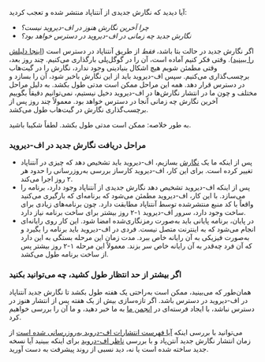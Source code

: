 آیا دیدید که نگارش جدیدی از آنتناپاد منتشر شده و تعجب کردید:

* *چرا آخرین نگارش هنوز در اف-دیروید نیست؟*
* *نگارش جدید چه زمانی در اف-دیروید در دسترس خواهد بود؟*

اگر نگارش جدید در حالت بتا باشد، *فقط* از طریق آنتناپاد در دسترس است ([اینجا دلیلش را ببینید](/documentation/general/beta)). وقتی فکر کنیم آماده است، آن را در گوگل‌پلی بارگذاری می‌کنیم. چند روز بعد، وقتی مطمئن شویم هیچ اشکال بنیادینی وجود ندارد، نگارش را در گیت‌هاب برچسب‌گذاری می‌کنیم. سپس اف-دیروید باید از این نگارش باخبر شود، آن را بسازد و در دسترس قرار دهد. همه این مراحل ممکن است مدتی طول بکشد. به دلیل مراحل مختلف و چون ما در انتشار نگارش‌ها در اف-دیروید دخیل نیستیم، نمی‌توانیم دقیقاً بگوییم آخرین نگارش چه زمانی آنجا در دسترس خواهد بود. معمولاً چند روز پس از برچسب‌گذاری نگارش در گیت‌هاب طول می‌کشد.

به طور خلاصه: ممکن است مدتی طول بکشد. لطفاً شکیبا باشید.

### مراحل دریافت نگارش جدید در اف-دیروید

- پس از اینکه ما یک [نگارش](https://github.com/AntennaPod/AntennaPod/releases) بسازیم، اف-دیروید باید تشخیص دهد که چیزی در آنتناپاد تغییر کرده است. برای این کار، اف-دیروید کارساز بررسی به‌روزرسانی را حدود هر ۲ روز اجرا می‌کند.
- پس از اینکه اف-دیروید تشخیص دهد نگارش جدیدی از آنتناپاد وجود دارد، برنامه را می‌سازد. با این کار، اف-دیروید مطمئن می‌شود که برنامه‌ای که بارگیری می‌کنید واقعاً با کد منبع منتشرشده توسط آنتناپاد مطابقت دارد. چون برنامه‌های زیادی برای ساخت وجود دارد، سرور اف-دیروید ۱-۲ روز بیشتر برای ساخت برنامه نیاز دارد.
- در پایان، برنامه پایانی باید به‌صورت رمزنگاری‌شده امضا شود. این کار روی رایانه‌ای انجام می‌شود که به اینترنت متصل نیست. فردی در اف-دیروید باید برنامه را بگیرد و به‌صورت فیزیکی به آن رایانه خاص ببرد. مدت زمان این مرحله بستگی به این دارد که آن فرد چه‌قدر به آن رایانه خاص سر بزند. معمولاً این مرحله ۱-۲ روز بیشتر پس از ساخت برنامه طول می‌کشد.

### اگر بیشتر از حد انتظار طول کشید، چه می‌توانید بکنید

همان‌طور که می‌بینید، ممکن است به‌راحتی یک هفته طول بکشد تا نگارش جدید آنتناپاد در اف-دیروید در دسترس باشد. اگر تازه‌سازی بیش از یک هفته پس از انتشار هنوز در دسترس نباشد، با ایجاد فرسته‌ای در [انجمن ما](https://forum.antennapod.org/) به ما خبر دهید، و ما آن را بررسی خواهیم کرد.

می‌توانید با بررسی اینکه [آیا فهرست انتشارات اف-دروید به‌روزرسانی شده است](https://gitlab.com/fdroid/fdroiddata/-/commits/master?search=Update+known+apks) از زمان انتشار نگارش جدید آنتن‌پاد و با بررسی [ناظر اف-دروید](https://monitor.f-droid.org/builds/build) برای اینکه ببینید آیا نسخه جدید ساخته شده است یا نه، دید نسبی از روند پیشرفت به دست آورید.
